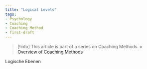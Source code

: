 ```yaml
---
title: "Logical Levels"
tags:
- Psychology
- Coaching
- Coaching Method
- first-draft
---
```

> [!info]
> This article is part of a series on Coaching Methods.
> » [Overview of Coaching Methods](notes/coaching-methods-interventions.md)
>

Logische Ebenen
